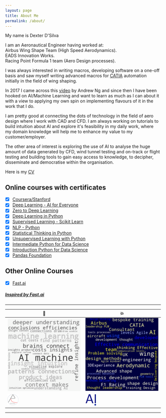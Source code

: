 ```yaml
---
layout: page
title: About Me
permalink: /about/
---
```

My name is Dexter D'Silva

I am an Aeronautical Engineer having worked at:  
Airbus Wing Shape Team (High Speed Aerodynamics).  
EADS Innovation Works.  
Racing Point Formula 1 team (Aero Design processes).  

I was always interested in writing macros, developing software on a one-off basis and saw myself writing advanced macros for [CATIA](https://www.3ds.com/products-services/catia/?wockw=card_content_cta_1_url%3A%22https%3A%2F%2Fblogs.3ds.com%2Fcatia%2F%22) automation initially in the field of wing shaping.

In 2017 I came across this [video](http://www.youtube.com/watch?v=21EiKfQYZXc "NEWELEC") by Andrew Ng and since then I have been hooked on AI/Machine Learning and want to learn as much as I can about it with a view to applying my own spin on implementing flavours of it in the work that I do.

I am pretty good at connecting the dots of technology in the field of aero design where I work with CAD and CFD. I am always working on tutorials to build intuition about AI and explore it's feasibility in my daily work, where my domain knowledge will help me to enhance my value to my customer/employer.

The other area of interest is exploring the use of AI to analyse the huge amount of data generated by CFD, wind tunnel testing and on-track or flight testing and building tools to gain easy access to knowledge, to decipher, disseminate and democratise within the organisation.

Here is my [CV](https://drive.google.com/open?id=1RZlXHGuN3eCnlLjDyxDmgmECp5CQ_yrt)

## Online courses with certificates
- [x]  [Coursera/Stanford](../images/coursera-1.png)
- [x]  [Deep Learning - AI for Everyone](../images/DL-AiForEveryone.png)
- [x]  [Zero to Deep Learning](../images/Zero-to-DL.png)
- [x]  [Deep Learning in Python](../images/DL-in-Python.png)
- [x]  [Supervised Learning - Scikit Learn](../images/SuperLearn_ScikitLearn.png)
- [x]  [NLP - Python](images/NLP-Python.png)
- [x]  [Statistical Thinking in Python](../images/Statistical-Python-1.png)
- [x]  [Unsupervised Learning with Python](../images/Unsupervised-Learning-python.png)
- [x]  [Intermediate Python for Data Science](../images/Intermediate-Python-for-DS)
- [x]  [Introduction Python for Data Science](../images/Introd-PythonforDS.png)
- [x]  [Pandas Foundation](../images/Pandas-Foundation.png)

## Other Online Courses
- [x] [Fast.ai](https://course.fast.ai)

##### [Inspired by Fast.ai](https://www.fast.ai/2020/01/16/fast_template/)
---
|:cowboy_hat_face:|:boom:|
|-|-|
![](../images/wordcloud-1.png)|![](../images/wordcloud-2.png)|
![](../images/aero-robot-with-logo-small.png)|![](../images/onpointai-logo-small.png)
---

